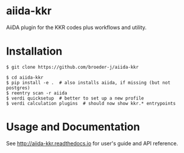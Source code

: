 # aiida-kkr

AiiDA plugin for the KKR codes plus workflows and utility.


# Installation

```shell
$ git clone https://github.com/broeder-j/aiida-kkr

$ cd aiida-kkr
$ pip install -e .  # also installs aiida, if missing (but not postgres)
$ reentry scan -r aiida  
$ verdi quicksetup  # better to set up a new profile
$ verdi calculation plugins  # should now show kkr.* entrypoints
```

# Usage and Documentation

See http://aiida-kkr.readthedocs.io for user's guide and API reference.
